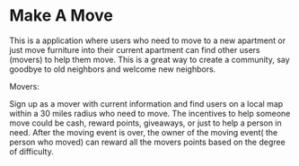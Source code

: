 # Make A Move

This is a application where users who need to move to a new apartment or just move furniture into their current apartment can find other users (movers) to help them move. This is a great way to create a community, say goodbye to old neighbors and welcome new neighbors.

Movers:

Sign up as a mover with current information and find users on a local map within a 30 miles radius who need to move. The incentives to help someone move could be cash, reward points, giveaways, or just to help a person in need. After the moving event is over, the owner of the moving event( the person who moved) can reward all the movers points based on the degree of difficulty. 
